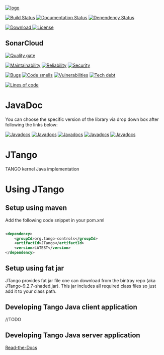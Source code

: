 [![logo](http://www.tango-controls.org/static/tango/img/logo_tangocontrols.png)](http://www.tango-controls.org)



[![Build Status](https://travis-ci.org/tango-controls/JTango.svg?branch=jtango-9-lts)](https://travis-ci.org/tango-controls/JTango)
[![Documentation Status](https://readthedocs.org/projects/jtango/badge/?version=jtango-9-lts)](http://jtango.readthedocs.io/en/jtango-9-lts/?badge=jtango-9-lts)
[![Dependency Status](https://www.versioneye.com/user/projects/592bf58aa8a056006137f4ba/badge.svg)](https://www.versioneye.com/user/projects/592bf58aa8a056006137f4ba)

[![Download](https://api.bintray.com/packages/tango-controls/generic/JTango-9-LTS/images/download.svg) ](https://bintray.com/tango-controls/generic/JTango-9-LTS/_latestVersion)
[![License](https://img.shields.io/badge/license-LGPL--3.0-blue.svg)](https://github.com/tango-controls/JTango/blob/jtango-9-lts/LICENSE)

## SonarCloud

[![Quality gate](https://sonarcloud.io/api/project_badges/measure?project=org.tango-controls%3AJTango-root%3Ajtango-9-lts&metric=alert_status)](https://sonarcloud.io/dashboard?id=org.tango-controls%3AJTango-root%3Ajtango-9-lts)

[![Maintainability](https://sonarcloud.io/api/project_badges/measure?project=org.tango-controls%3AJTango-root%3Ajtango-9-lts&metric=sqale_rating)](https://sonarcloud.io/dashboard?id=org.tango-controls%3AJTango-root%3Ajtango-9-lts)
[![Reliability](https://sonarcloud.io/api/project_badges/measure?project=org.tango-controls%3AJTango-root%3Ajtango-9-lts&metric=reliability_rating)](https://sonarcloud.io/dashboard?id=org.tango-controls%3AJTango-root%3Ajtango-9-lts)
[![Security](https://sonarcloud.io/api/project_badges/measure?project=org.tango-controls%3AJTango-root%3Ajtango-9-lts&metric=security_rating)](https://sonarcloud.io/dashboard?id=org.tango-controls%3AJTango-root%3Ajtango-9-lts)

[![Bugs](https://sonarcloud.io/api/project_badges/measure?project=org.tango-controls%3AJTango-root%3Ajtango-9-lts&metric=bugs)](https://sonarcloud.io/dashboard?id=org.tango-controls%3AJTango-root%3Ajtango-9-lts)
[![Code smells](https://sonarcloud.io/api/project_badges/measure?project=org.tango-controls%3AJTango-root%3Ajtango-9-lts&metric=code_smells)](https://sonarcloud.io/dashboard?id=org.tango-controls%3AJTango-root%3Ajtango-9-lts)
[![Vulnerabilities](https://sonarcloud.io/api/project_badges/measure?project=org.tango-controls%3AJTango-root%3Ajtango-9-lts&metric=vulnerabilities)](https://sonarcloud.io/dashboard?id=org.tango-controls%3AJTango-root%3Ajtango-9-lts)
[![Tech debt](https://sonarcloud.io/api/project_badges/measure?project=org.tango-controls%3AJTango-root%3Ajtango-9-lts&metric=sqale_index)](https://sonarcloud.io/dashboard?id=org.tango-controls%3AJTango-root%3Ajtango-9-lts)


[![Lines of code](https://sonarcloud.io/api/project_badges/measure?project=org.tango-controls%3AJTango-root%3Ajtango-9-lts&metric=ncloc)](https://sonarcloud.io/dashboard?id=org.tango-controls%3AJTango-root%3Ajtango-9-lts)

# JavaDoc

You can choose the specific version of the library via drop down box after following the links below:

[![Javadocs](http://javadoc.io/badge/org.tango-controls/JTangoServer.svg?color=yellowgreen&label=JTangoServer)](http://javadoc.io/doc/org.tango-controls/JTangoServer)
[![Javadocs](http://javadoc.io/badge/org.tango-controls/JTangoClientLang.svg?label=JTangoClientLang&color=blue)](http://javadoc.io/doc/org.tango-controls/JTangoClientLang)
[![Javadocs](http://javadoc.io/badge/org.tango-controls/JTangoCommons.svg?color=yellow&label=JTangoCommons)](http://javadoc.io/doc/org.tango-controls/JTangoCommons)
[![Javadocs](http://javadoc.io/badge/org.tango-controls/TangORB.svg?color=orange&label=TangORB)](http://javadoc.io/doc/org.tango-controls/TangORB)
[![Javadocs](http://javadoc.io/badge/org.tango-controls/JavaTangoIDL.svg?color=lightgrey&label=JavaTangoIDL)](http://javadoc.io/doc/org.tango-controls/JavaTangoIDL)


# JTango

TANGO kernel Java implementation

# Using JTango

## Setup using maven

Add the following code snippet in your pom.xml


```xml

<dependency>
    <groupId>org.tango-controls</groupId>
    <artifactId>JTango</artifactId>
    <version>LATEST</version>
</dependency>

```

## Setup using fat jar

JTango provides fat jar file one can download from the bintray repo (aka JTango-9.2.7-shaded.jar). This jar includes all required class files so just add it to your class path.

## Developing Tango Java client application

//TODO

## Developing Tango Java server application

[Read-the-Docs](http://tango-controls.readthedocs.io/en/latest/java-server-guide/index.html)
